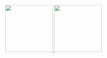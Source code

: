 <div>
  <a href="https://github.com/satont">
  <img height="150em" src="https://github-readme-stats.vercel.app/api?username=rolexxxandr&show_icons=true&theme=dracula&include_all_commits=true&count_private=true"/>
  <img height="150em" src="https://github-readme-stats.vercel.app/api/top-langs/?username=rolexxxandr&layout=compact&langs_count=7&theme=dracula"/>
  </a>
</div>
